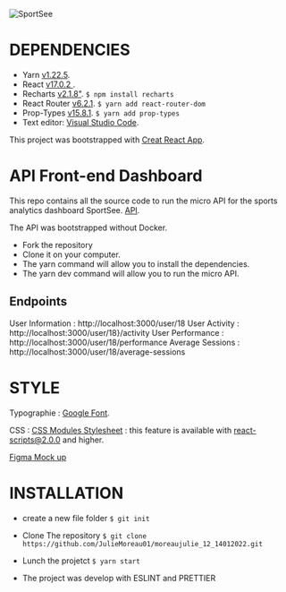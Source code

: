 ![SportSee](https://github.com/moreaujulie_12_14012022/src/assets/readme.png?raw=true)

# DEPENDENCIES

- Yarn [v1.22.5](https://yarnpkg.com/).
- React [v17.0.2 ](https://fr.reactjs.org/).
- Recharts [v2.1.8"](https://recharts.org/en-US).
  `$ npm install recharts`
- React Router [v6.2.1](https://reactrouter.com/).
  `$ yarn add react-router-dom`
- Prop-Types [v15.8.1](https://fr.reactjs.org/docs/typechecking-with-proptypes.html).
  `$ yarn add prop-types`
- Text editor: [Visual Studio Code](https://code.visualstudio.com/).

This project was bootstrapped with [Creat React App](https://create-react-app.dev/).

# API Front-end Dashboard

This repo contains all the source code to run the micro API for the sports analytics dashboard SportSee.
[API](https://github.com/OpenClassrooms-Student-Center/P9-front-end-dashboard).

The API was bootstrapped without Docker.

- Fork the repository
- Clone it on your computer.
- The yarn command will allow you to install the dependencies.
- The yarn dev command will allow you to run the micro API.

## Endpoints

User Information : http://localhost:3000/user/18
User Activity : http://localhost:3000/user/18}/activity
User Performance : http://localhost:3000/user/18/performance
Average Sessions : http://localhost:3000/user/18/average-sessions

# STYLE

Typographie : [Google Font](https://fonts.google.com/specimen/Roboto?query=Roboto).

CSS : [CSS Modules Stylesheet](https://create-react-app.dev/docs/adding-a-css-modules-stylesheet/) : this feature is available with react-scripts@2.0.0 and higher.

[Figma Mock up](https://www.figma.com/file/BMomGVZqLZb811mDMShpLu/UI-design-Sportify-FR?node-id=0%3A1)

# INSTALLATION

- create a new file folder
  `$ git init`

- Clone The repository
  `$ git clone https://github.com/JulieMoreau01/moreaujulie_12_14012022.git`

- Lunch the projetct
  `$ yarn start`

- The project was develop with ESLINT and PRETTIER
